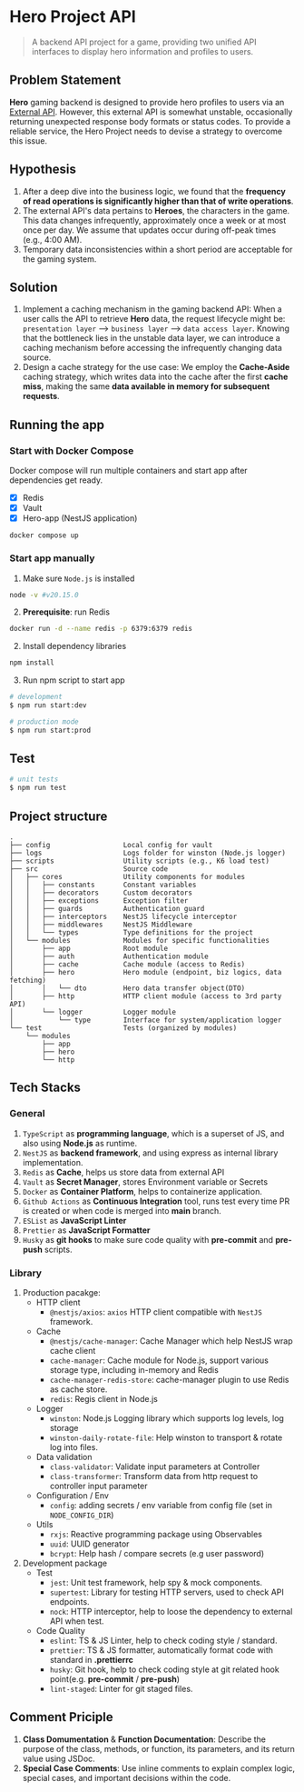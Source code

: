 # Hero Project API

> A backend API project for a game, providing two unified API interfaces to display hero information and profiles to users.

## Problem Statement

**Hero** gaming backend is designed to provide hero profiles to users via an [External API](https://github.com/hahow/hahow-recruit/blob/master/backend.md#%E6%88%91%E5%80%91%E6%89%80%E6%8F%90%E4%BE%9B%E7%9A%84%E8%B3%87%E6%96%99%E5%8F%8A-api). However, this external API is somewhat unstable, occasionally returning unexpected response body formats or status codes. To provide a reliable service, the Hero Project needs to devise a strategy to overcome this issue.

## Hypothesis

1. After a deep dive into the business logic, we found that the **frequency of read operations is significantly higher than that of write operations**.
2. The external API's data pertains to **Heroes**, the characters in the game. This data changes infrequently, approximately once a week or at most once per day. We assume that updates occur during off-peak times (e.g., 4:00 AM).
3. Temporary data inconsistencies within a short period are acceptable for the gaming system.

## Solution

1. Implement a caching mechanism in the gaming backend API: When a user calls the API to retrieve **Hero** data, the request lifecycle might be: `presentation layer` --> `business layer` --> `data access layer`. Knowing that the bottleneck lies in the unstable data layer, we can introduce a caching mechanism before accessing the infrequently changing data source.
2. Design a cache strategy for the use case: We employ the **Cache-Aside** caching strategy, which writes data into the cache after the first **cache miss**, making the same **data available in memory for subsequent requests**.

## Running the app

### Start with Docker Compose

Docker compose will run multiple containers and start app after dependencies get ready.

- [x] Redis
- [x] Vault
- [x] Hero-app (NestJS application)

```
docker compose up
```

### Start app manually

1. Make sure `Node.js` is installed

```sh
node -v #v20.15.0
```

2. **Prerequisite**: run Redis

```sh
docker run -d --name redis -p 6379:6379 redis
```

2. Install dependency libraries

```sh
npm install
```

3. Run npm script to start app

```bash
# development
$ npm run start:dev

# production mode
$ npm run start:prod
```

## Test

```bash
# unit tests
$ npm run test
```

## Project structure

```
.
├── config                  Local config for vault
├── logs                    Logs folder for winston (Node.js logger)
├── scripts                 Utility scripts (e.g., K6 load test)
├── src                     Source code
│   ├── cores               Utility components for modules
│   │   ├── constants       Constant variables
│   │   ├── decorators      Custom decorators
│   │   ├── exceptions      Exception filter
│   │   ├── guards          Authentication guard
│   │   ├── interceptors    NestJS lifecycle interceptor
│   │   ├── middlewares     NestJS Middleware
│   │   └── types           Type definitions for the project
│   └── modules             Modules for specific functionalities
│       ├── app             Root module
│       ├── auth            Authentication module
│       ├── cache           Cache module (access to Redis)
│       ├── hero            Hero module (endpoint, biz logics, data fetching)
│       │   └── dto         Hero data transfer object(DTO)
│       ├── http            HTTP client module (access to 3rd party API)
│       └── logger          Logger module
│           └── type        Interface for system/application logger
└── test                    Tests (organized by modules)
    └── modules
        ├── app
        ├── hero
        └── http
```

## Tech Stacks

### General

1. `TypeScript` as **programming language**, which is a superset of JS, and also using **Node.js** as runtime.
2. `NestJS` as **backend framework**, and using express as internal library implementation.
3. `Redis` as **Cache**, helps us store data from external API
4. `Vault` as **Secret Manager**, stores Environment variable or Secrets
5. `Docker` as **Container Platform**, helps to containerize application.
6. `Github Actions` as **Continuous Integration** tool, runs test every time PR is created or when code is merged into **main** branch.
7. `ESList` as **JavaScript Linter**
8. `Prettier` as **JavaScript Formatter**
9. `Husky` as **git hooks** to make sure code quality with **pre-commit** and **pre-push** scripts.

### Library

1. Production pacakge:
   - HTTP client
     - `@nestjs/axios`: `axios` HTTP client compatible with `NestJS` framework.
   - Cache
     - `@nestjs/cache-manager`: Cache Manager which help NestJS wrap cache client
     - `cache-manager`: Cache module for Node.js, support various storage type, including in-memory and Redis
     - `cache-manager-redis-store`: cache-manager plugin to use Redis as cache store.
     - `redis`: Regis client in Node.js
   - Logger
     - `winston`: Node.js Logging library which supports log levels, log storage
     - `winston-daily-rotate-file`: Help winston to transport & rotate log into files.
   - Data validation
     - `class-validator`: Validate input parameters at Controller
     - `class-transformer`: Transform data from http request to controller input parameter
   - Configuration / Env
     - `config`: adding secrets / env variable from config file (set in `NODE_CONFIG_DIR`)
   - Utils
     - `rxjs`: Reactive programming package using Observables
     - `uuid`: UUID generator
     - `bcrypt`: Help hash / compare secrets (e.g user password)
2. Development package
   - Test
     - `jest`: Unit test framework, help spy & mock components.
     - `supertest`: Library for testing HTTP servers, used to check API endpoints.
     - `nock`: HTTP interceptor, help to loose the dependency to external API when test.
   - Code Quality
     - `eslint`: TS & JS Linter, help to check coding style / standard.
     - `prettier`: TS & JS formatter, automatically format code with standard in **.prettierrc**
     - `husky`: Git hook, help to check coding style at git related hook point(e.g. **pre-commit** / **pre-push**)
     - `lint-staged`: Linter for git staged files.

## Comment Priciple

1. **Class Domumentation** & **Function Documentation**: Describe the purpose of the class, methods, or function, its parameters, and its return value using JSDoc.
2. **Special Case Comments**: Use inline comments to explain complex logic, special cases, and important decisions within the code.
